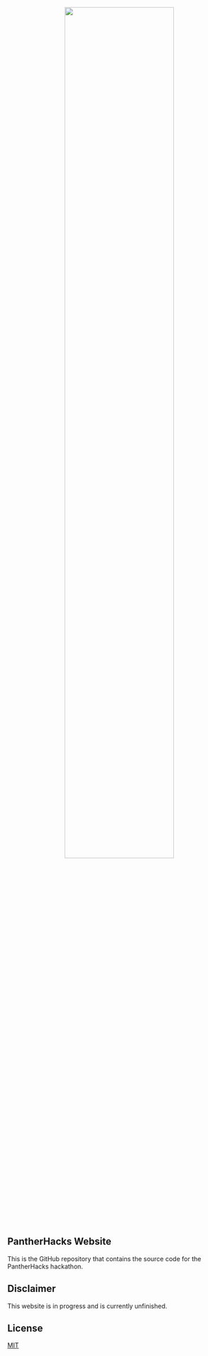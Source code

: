 <p align="center">
  <img src="https://github.com/PantherHacks/pantherhacks.dev/assets/48571264/41aa4294-12e3-41d4-bb5e-f80b10405586" width="70%">
</p>

## PantherHacks Website
This is the GitHub repository that contains the source code for the PantherHacks hackathon.

## Disclaimer
This website is in progress and is currently unfinished.



## License
[MIT](https://choosealicense.com/licenses/mit/)


